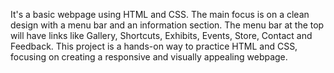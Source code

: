 It's a basic webpage using HTML and CSS. The main focus is on a clean design with a menu bar and an information section. The menu bar at the top will have links like Gallery, Shortcuts, Exhibits, Events, Store, Contact and Feedback. This project is a hands-on way to practice HTML and CSS, focusing on creating a responsive and visually appealing webpage.
